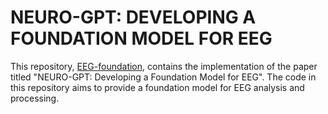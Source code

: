 # NEURO-GPT: DEVELOPING A FOUNDATION MODEL FOR EEG

This repository, [EEG-foundation](https://github.com/your-username/EEG-foundation), contains the implementation of the paper titled "NEURO-GPT: Developing a Foundation Model for EEG". The code in this repository aims to provide a foundation model for EEG analysis and processing.

